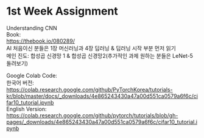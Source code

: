 # 1st Week Assignment
Understanding CNN <br/>
Book: <br/>
https://thebook.io/080289/ <br/>
AI 처음이신 분들은 1장 머신러닝과 4장 딥러닝 & 딥러닝 시작 부분 먼저 읽기 <br/>
메인 진도: 합성곱 신경망 1 & 합성곱 신경망2(추가적인 과제 원하는 분들은 LeNet-5 돌려보기) <br/>

Google Colab Code: <br/>
한국어 버전: <br/>
https://colab.research.google.com/github/PyTorchKorea/tutorials-kr/blob/master/docs/_downloads/4e865243430a47a00d551ca0579a6f6c/cifar10_tutorial.ipynb <br/>
English Version: <br/>
https://colab.research.google.com/github/pytorch/tutorials/blob/gh-pages/_downloads/4e865243430a47a00d551ca0579a6f6c/cifar10_tutorial.ipynb <br/>
